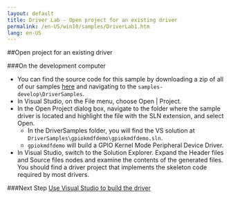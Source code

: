 ```yaml
---
layout: default
title: Driver Lab - Open project for an existing driver
permalink: /en-US/win10/samples/DriverLab1.htm
lang: en-US
---
```


##Open project for an existing driver

###On the development computer

* You can find the source code for this sample by downloading a zip of all of our samples [here](https://github.com/ms-iot/samples/archive/develop.zip) and navigating to the `samples-develop\DriverSamples`.
* In Visual Studio, on the File menu, choose Open \| Project.
* In the Open Project dialog box, navigate to the folder where the sample driver is located and highlight the file with the SLN extension, and select Open.
    * In the DriverSamples folder, you will find the VS solution at `DriverSamples\gpiokmdfdemo\gpiokmdfdemo.sln`.
    * `gpiokmdfdemo` will build a GPIO Kernel Mode Peripheral Device Driver.
* In Visual Studio, switch to the Solution Explorer. Expand the Header files and Source files nodes and examine the contents of the generated files. You should find a driver project that implements the skeleton code required by most drivers.


###Next Step
[Use Visual Studio to build the driver]({{site.baseurl}}/{{page.lang}}/win10/samples/DriverLab2.htm)
